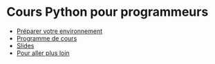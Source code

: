 # Cours Python pour programmeurs

- [Préparer votre environnement]
- [Programme de cours]
- [Slides]
- [Pour aller plus loin]

[Préparer votre environnement]: preparation.md
[Programme de cours]: programme.md
[Slides]: slides.pptx
[Pour aller plus loin]: ressources.md
